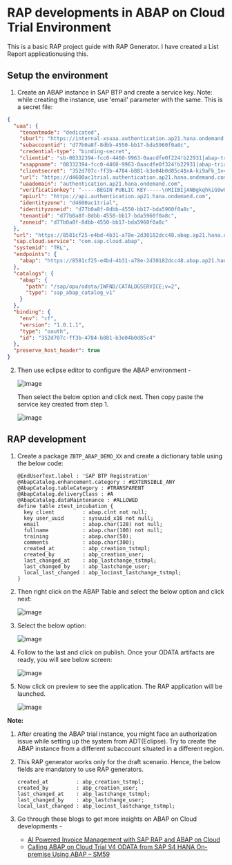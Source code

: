 # RAP developments in ABAP on Cloud Trial Environment

This is a basic RAP project guide with RAP Generator. I have created a List Report applicationusing this.

## Setup the environment
1. Create an ABAP instance in SAP BTP and create a service key. Note: while creating the instance, use 'email' parameter with the same.
This is a secret file:
```json
{
  "uaa": {
    "tenantmode": "dedicated",
    "sburl": "https://internal-xsuaa.authentication.ap21.hana.ondemand.com",
    "subaccountid": "d77b0a8f-8dbb-4550-bb17-bda5960f0a8c",
    "credential-type": "binding-secret",
    "clientid": "sb-08332394-fcc0-4460-9963-0aacdfe0f224!b22931|abap-trial-service-broker!b18767",
    "xsappname": "08332394-fcc0-4460-9963-0aacdfe0f324!b22931|abap-trial-service-broker!b18767",
    "clientsecret": "352d707c-ff3b-4784-b881-b3e04b0d85c4$nA-ki9aFb_1v4EUgtUM-ricVKhExK1pS_OTgQdvgc4M=",
    "url": "https://d4600ac1trial.authentication.ap21.hana.ondemand.com",
    "uaadomain": "authentication.ap21.hana.ondemand.com",
    "verificationkey": "-----BEGIN PUBLIC KEY-----\nMIIBIjANBgkqhkiG9w0BAQEFAAOCAQ8AMIIBCgKCAQEAw7AXcVPRCdW+A4SwDww+\nLpDsfy1CW7NGfmm+YeiSD2O+2t2iIGRVULIRmC9BC2SheJRW8dgn9ogqIf+e1XbP\nlyCtNOHdfmxcXHAYIOrmZSo/5ARa1sN5mpD2gnn8gVCYxr16nWW0Rvi15NGY+3bQ\nM1jD6umJq60QkF6HbKBCdel6Ctpj8tcFAdNJj8qJQrI13Si+KVwzxqhQvhkQ+6au\nM90jEOACy4awz5lgUxfztMqBPJ3RqYgXHK2vSeGnFSrUkUUfSeclis77iFPlX1JZ\nHpFDV/zYNgkxwrPVvRYayqfBqbIFXNtPK+fY2kasYoeOYrWFriCFcFKh9IQLu2y9\nFQIDAQAB\n-----END PUBLIC KEY-----",
    "apiurl": "https://api.authentication.ap21.hana.ondemand.com",
    "identityzone": "d4600ac1trial",
    "identityzoneid": "d77b0a8f-8dbb-4550-bb17-bda5960f0a8c",
    "tenantid": "d77b0a8f-8dbb-4550-bb17-bda5960f0a8c",
    "zoneid": "d77b0a8f-8dbb-4550-bb17-bda5960f0a8c"
  },
  "url": "https://8581cf25-e4bd-4b31-a78e-2d30182dcc48.abap.ap21.hana.ondemand.com",
  "sap.cloud.service": "com.sap.cloud.abap",
  "systemid": "TRL",
  "endpoints": {
    "abap": "https://8581cf25-e4bd-4b31-a78e-2d30182dcc48.abap.ap21.hana.ondemand.com"
  },
  "catalogs": {
    "abap": {
      "path": "/sap/opu/odata/IWFND/CATALOGSERVICE;v=2",
      "type": "sap_abap_catalog_v1"
    }
  },
  "binding": {
    "env": "cf",
    "version": "1.0.1.1",
    "type": "oauth",
    "id": "352d707c-ff3b-4784-b881-b3e04b0d85c4"
  },
  "preserve_host_header": true
}
```
2. Then use eclipse editor to configure the ABAP environment -
   
   ![image](https://github.com/sabarna17/btp-basics/assets/39834671/9c73b333-319f-47e7-9a23-0afbc1476185)

   Then select the below option and click next. Then copy paste the service key created from step 1.
   
   ![image](https://github.com/sabarna17/btp-basics/assets/39834671/875628e6-88bd-4836-bedc-3bf095c2a07f)

## RAP development
1. Create a package `ZBTP_ABAP_DEMO_XX` and create a dictionary table using the below code:
   ```abap
   @EndUserText.label : 'SAP BTP Registration'
   @AbapCatalog.enhancement.category : #EXTENSIBLE_ANY
   @AbapCatalog.tableCategory : #TRANSPARENT
   @AbapCatalog.deliveryClass : #A
   @AbapCatalog.dataMaintenance : #ALLOWED
   define table ztest_incubation {
     key client         : abap.clnt not null;
     key user_uuid      : sysuuid_x16 not null;
     email              : abap.char(128) not null;
     fullname           : abap.char(100) not null;
     training           : abap.char(50);
     comments           : abap.char(300);
     created_at         : abp_creation_tstmpl;
     created_by         : abp_creation_user;
     last_changed_at    : abp_lastchange_tstmpl;
     last_changed_by    : abp_lastchange_user;
     local_last_changed : abp_locinst_lastchange_tstmpl;
   }
   ```
2. Then right click on the ABAP Table and select the below option and click next:
   
   ![image](https://github.com/sabarna17/btp-basics/assets/39834671/d3cf5a8c-1e22-4e4d-832e-55660132f136)

3. Select the below option:
   
   ![image](https://github.com/sabarna17/btp-basics/assets/39834671/5e79529e-f505-498e-9089-74a3091959a4)

4. Follow to the last and click on publish. Once your ODATA artifacts are ready, you will see below screen:
 
   ![image](https://github.com/sabarna17/btp-basics/assets/39834671/5bddd5d3-7683-4b4d-aa54-11acf49a4a92)

5. Now click on preview to see the application. The RAP application will be launched.
 
   ![image](https://github.com/sabarna17/btp-basics/assets/39834671/82c8f548-9aae-4156-b717-29320f0c2e3e)

**Note:**

1. After creating the ABAP trial instance, you might face an authorization issue while setting up the system from ADT(Eclipse).
   Try to create the ABAP instance from a different subaccount situated in a different region.

2. This RAP generator works only for the draft scenario. Hence, the below fields are mandatory to use RAP generators.
   ```
   created_at         : abp_creation_tstmpl;
   created_by         : abp_creation_user;
   last_changed_at    : abp_lastchange_tstmpl;
   last_changed_by    : abp_lastchange_user;
   local_last_changed : abp_locinst_lastchange_tstmpl;
   ```
3. Go through these blogs to get more insights on ABAP on Cloud developments -
   - [AI Powered Invoice Management with SAP RAP and ABAP on Cloud](https://blogs.sap.com/2023/06/16/ai-powered-invoice-management-with-sap-rap-and-abap-on-cloud/)
   - [Calling ABAP on Cloud Trial V4 ODATA from SAP S4 HANA On-premise Using ABAP – SM59](https://blogs.sap.com/2023/06/19/calling-abap-on-cloud-trial-v4-odata-from-sap-s4-hana-on-premise-using-abap-sm59/)
   
